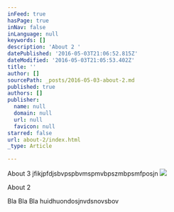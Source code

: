 ```yaml
---
inFeed: true
hasPage: true
inNav: false
inLanguage: null
keywords: []
description: 'About 2 '
datePublished: '2016-05-03T21:06:52.815Z'
dateModified: '2016-05-03T21:05:53.402Z'
title: ''
author: []
sourcePath: _posts/2016-05-03-about-2.md
published: true
authors: []
publisher:
  name: null
  domain: null
  url: null
  favicon: null
starred: false
url: about-2/index.html
_type: Article

---
```

About 3 jfikjpfdjsbvpspbvmspmvbpszmbpsmfposjn
![](https://the-grid-user-content.s3-us-west-2.amazonaws.com/99ee87f7-28d9-489d-a518-87d5aa6523b0.png)

About 2 

Bla Bla Bla huidhuondosjnvdsnovsbov